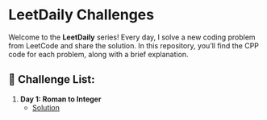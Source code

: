 # LeetDaily Challenges

Welcome to the **LeetDaily** series! Every day, I solve a new coding problem from LeetCode and share the solution. In this repository, you’ll find the CPP code for each problem, along with a brief explanation.

## 📌 Challenge List:

1. **Day 1: Roman to Integer**
   - [Solution](./solutions/day1_1_Two_Sum.cpp)
  




